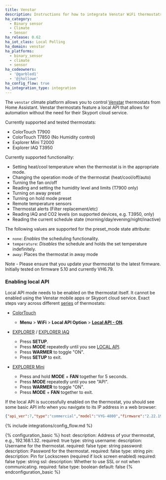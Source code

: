 ```yaml
---
title: Venstar
description: Instructions for how to integrate Venstar WiFi thermostats within Home Assistant.
ha_category:
  - Binary sensor
  - Climate
  - Sensor
ha_release: 0.62
ha_iot_class: Local Polling
ha_domain: venstar
ha_platforms:
  - binary_sensor
  - climate
  - sensor
ha_codeowners:
  - '@garbled1'
  - '@jhollowe'
ha_config_flow: true
ha_integration_type: integration
---
```


The `venstar` climate platform allows you to control [Venstar](https://www.venstar.com/) thermostats from Home Assistant.
Venstar thermostats feature a local API that allows for automation without the need for their Skyport cloud service.

Currently supported and tested thermostats:

- ColorTouch T7900  
- ColorTouch T7850  (No Humidity control)
- Explorer Mini T2000
- Explorer IAQ T3950

Currently supported functionality:

- Setting heat/cool temperature when the thermostat is in the appropriate mode.
- Changing the operation mode of the thermostat (heat/cool/off/auto)
- Turning the fan on/off
- Reading and setting the humidity level and limits (T7900 only)
- Turning on away preset
- Turning on hold mode preset
- Remote temperature sensors
- Thermostat alerts (Filter replacement/etc)
- Reading IAQ and CO2 levels (on supported devices, e.g. T3950, only)
- Reading the current schedule state (morning/day/evening/night/inactive)

The following values are supported for the preset_mode state attribute:

- `none`: *Enables* the scheduling functionality.
- `temperature`: *Disables* the schedule and holds the set temperature indefinitely.
- `away`: Places the thermostat in away mode

Note - Please ensure that you update your thermostat to the latest firmware. Initially tested on firmware 5.10 and currently VH6.79.  

### Enabling local API
Local API mode needs to be enabled on the thermostat itself. It cannot be enabled using the Venstar mobile apps or Skyport cloud service. Exact steps vary across different [series](https://venstar.com/thermostats/) of thermostats:

- [ColorTouch](https://venstar.com/thermostats/colortouch/)
  - **Menu** > **WiFi** > **Local API Option** > **[Local API - ON](https://www.youtube.com/watch?v=kB_HcJ3kqCg&t=51s)**.

- [EXPLORER](https://venstar.com/thermostats/explorer/) / [EXPLORER IAQ](https://venstar.com/thermostats/explorer-iaq/)
  - Press **SETUP**.
  - Press **MODE** repeatedly until you see [LOCAL API](https://www.youtube.com/watch?v=HRmWFwfQAhU&t=276s).
  - Press **WARMER** to toggle "ON".
  - Press **SETUP** to exit.

- [EXPLORER Mini](https://venstar.com/thermostats/explorermini/)
  - Press and hold **MODE** + **FAN** together for 5 seconds.
  - Press **MODE** repeatedly until you see "API".
  - Press **WARMER** to toggle "ON".
  - Press **MODE** + **FAN** together to exit.

If the local API is successfully enabled on the thermostat, you should see some basic API info when you navigate to its IP address in a web browser:

```json
{"api_ver":7,"type":"commercial","model":"VYG-4800","firmware":"2.22.19"}
```

{% include integrations/config_flow.md %}

{% configuration_basic %}
host:
  description: Address of your thermostat, e.g., 192.168.1.32.
  required: true
  type: string
username:
  description: Username for the thermostat.
  required: false
  type: string
password:
  description:  Password for the thermostat.
  required: false
  type: string
pin:
  description: Pin for Lockscreen (required if lock screen enabled)
  required: false
  type: string
ssl:
  description: Whether to use SSL or not when communicating.
  required: false
  type: boolean
  default: false
{% endconfiguration_basic %}

